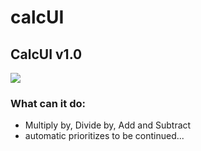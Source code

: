 # calcUI
## CalcUI v1.0
![](https://i.ibb.co/FJNq4Pv/calc-UI-v1-0.png)
### What can it do:
* Multiply by, Divide by, Add and Subtract
* automatic prioritizes
to be continued...